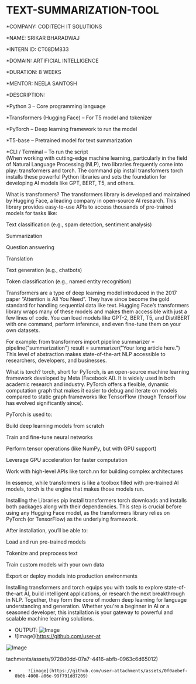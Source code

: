 # TEXT-SUMMARIZATION-TOOL

*COMPANY: CODITECH IT SOLUTIONS

*NAME: SRIKAR BHARADWAJ

*INTERN ID: CT08DM833

*DOMAIN: ARTIFICIAL INTELLIGENCE

*DURATION: 8 WEEKS

*MENTOR: NEELA SANTOSH

*DESCRIPTION:  

*Python 3 – Core programming language

*Transformers (Hugging Face) – For T5 model and tokenizer

*PyTorch – Deep learning framework to run the model

*T5-base – Pretrained model for text summarization

*CLI / Terminal – To run the script    
(When working with cutting-edge machine learning, particularly in the field of Natural Language Processing (NLP), two libraries frequently come into play: transformers and torch. The command pip install transformers torch installs these powerful Python libraries and sets the foundation for developing AI models like GPT, BERT, T5, and others.

What is transformers?
The transformers library is developed and maintained by Hugging Face, a leading company in open-source AI research. This library provides easy-to-use APIs to access thousands of pre-trained models for tasks like:

Text classification (e.g., spam detection, sentiment analysis)

Summarization

Question answering

Translation

Text generation (e.g., chatbots)

Token classification (e.g., named entity recognition)

Transformers are a type of deep learning model introduced in the 2017 paper “Attention is All You Need”. They have since become the gold standard for handling sequential data like text. Hugging Face’s transformers library wraps many of these models and makes them accessible with just a few lines of code. You can load models like GPT-2, BERT, T5, and DistilBERT with one command, perform inference, and even fine-tune them on your own datasets.

For example:
from transformers import pipeline
summarizer = pipeline("summarization")
result = summarizer("Your long article here.")
This level of abstraction makes state-of-the-art NLP accessible to researchers, developers, and businesses.

What is torch?
torch, short for PyTorch, is an open-source machine learning framework developed by Meta (Facebook AI). It is widely used in both academic research and industry. PyTorch offers a flexible, dynamic computation graph that makes it easier to debug and iterate on models compared to static graph frameworks like TensorFlow (though TensorFlow has evolved significantly since).

PyTorch is used to:

Build deep learning models from scratch

Train and fine-tune neural networks

Perform tensor operations (like NumPy, but with GPU support)

Leverage GPU acceleration for faster computation

Work with high-level APIs like torch.nn for building complex architectures

In essence, while transformers is like a toolbox filled with pre-trained AI models, torch is the engine that makes those models run.

Installing the Libraries
pip install transformers torch
downloads and installs both packages along with their dependencies. This step is crucial before using any Hugging Face model, as the transformers library relies on PyTorch (or TensorFlow) as the underlying framework.

After installation, you’ll be able to:

Load and run pre-trained models

Tokenize and preprocess text

Train custom models with your own data

Export or deploy models into production environments

Installing transformers and torch equips you with tools to explore state-of-the-art AI, build intelligent applications, or research the next breakthrough in NLP. Together, they form the core of modern deep learning for language understanding and generation. Whether you're a beginner in AI or a seasoned developer, this installation is your gateway to powerful and scalable machine learning solutions.

* OUTPUT:  ![Image](https://github.com/user-attachments/assets/9728d0dd-07a7-4416-abfb-0963c6d65012)
* ![Image](https://github.com/user-at

![Image](https://github.com/user-attachments/assets/da8a55cc-9f63-4bab-9fd7-e1f6fe802489)

tachments/assets/9728d0dd-07a7-4416-abfb-0963c6d65012)
*          ![image](https://github.com/user-attachments/assets/0f0aebef-0b0b-4008-a06e-99f791dd7209)

